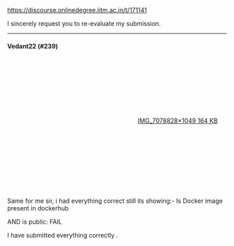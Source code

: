 https://discourse.onlinedegree.iitm.ac.in/t/171141

I sincerely request you to re-evaluate my submission.</p><hr>

<h4>Vedant22 (#239)</h4>
<p><div class="lightbox-wrapper"><a class="lightbox" data-download-href="/uploads/short-url/9cVv4NyVXvwIVWEBlYSIuNPvtiN.jpeg?dl=1" href="https://europe1.discourse-cdn.com/flex013/uploads/iitm/original/3X/4/0/4089a9e8f0f406a1c06ffd2c33cff5f18a832899.jpeg" rel="noopener nofollow ugc" title="IMG_7078"><div class="meta"><svg aria-hidden="true" class="fa d-icon d-icon-far-image svg-icon"><use href="#far-image"></use></svg><span class="filename">IMG_7078</span><span class="informations">828×1049 164 KB</span><svg aria-hidden="true" class="fa d-icon d-icon-discourse-expand svg-icon"><use href="#discourse-expand"></use></svg></div></a></div><br/>
Same for me sir, i had everything correct still its showing:- Is Docker image present in dockerhub</p>
<p>AND is public: FAIL</p>
<p>I have submitted everything correctly .